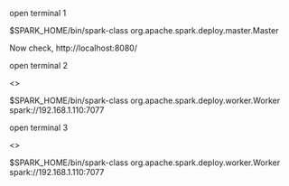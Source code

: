 open terminal 1

$SPARK_HOME/bin/spark-class org.apache.spark.deploy.master.Master

Now check, http://localhost:8080/

open terminal 2

<<REPLACE THE COMMAND WITH SPARK MASTER URL>>

$SPARK_HOME/bin/spark-class org.apache.spark.deploy.worker.Worker spark://192.168.1.110:7077

 


open terminal 3


<<REPLACE THE COMMAND WITH SPARK MASTER URL>>

$SPARK_HOME/bin/spark-class org.apache.spark.deploy.worker.Worker spark://192.168.1.110:7077
